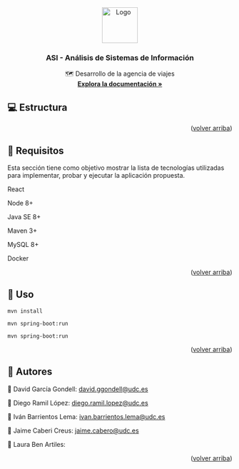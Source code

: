 <div id="top"></div>

<div align="center">
  <a href="https://github.com/IvanBarLem/ASI">
    <img src="https://bowiebearsnews.com/wp-content/uploads/2018/11/TRavel.png" alt="Logo" width="80" height="80">
  </a>

  <h3 align="center">ASI - Análisis de Sistemas de Información</h3>

  <p align="center">
    🗺️ Desarrollo de la agencia de viajes
    <br />
    <a href="https://htmlpreview.github.io/?https://github.com/IvanBarLem/ASI/blob/master/backend/doc/index.html"><strong>Explora la documentación »</strong></a>
  </p>
</div>

## 💻 Estructura

<p align="right">(<a href="#top">volver arriba</a>)</p>

## 🔌 Requisitos

Esta sección tiene como objetivo mostrar la lista de tecnologías utilizadas para implementar, probar y ejecutar la aplicación propuesta.

React

Node 8+

Java SE 8+

Maven 3+

MySQL 8+

Docker

<p align="right">(<a href="#top">volver arriba</a>)</p>

## 🚧 Uso

```
mvn install
```

```
mvn spring-boot:run
```

```
mvn spring-boot:run
```

<p align="right">(<a href="#top">volver arriba</a>)</p>

## 👥 Autores

👤 David García Gondell: david.ggondell@udc.es

👤 Diego Ramil López: diego.ramil.lopez@udc.es

👤 Iván Barrientos Lema: ivan.barrientos.lema@udc.es

👤 Jaime Caberi Creus: jaime.cabero@udc.es

👤 Laura Ben Artiles:

<p align="right">(<a href="#top">volver arriba</a>)</p>
